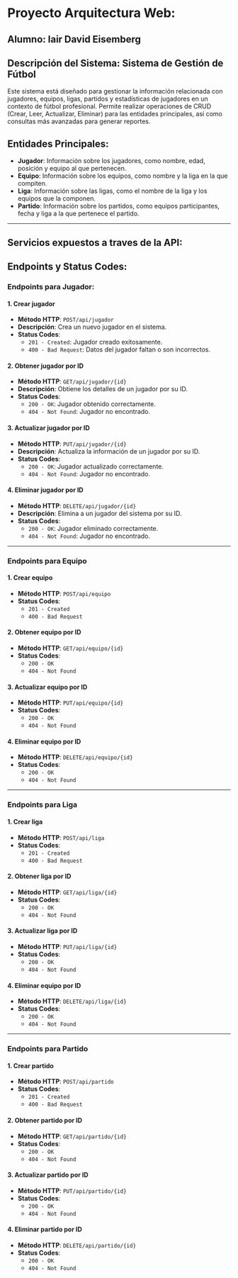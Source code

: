 # Proyecto Arquitectura Web:
## Alumno: Iair David Eisemberg

## Descripción del Sistema: Sistema de Gestión de Fútbol
Este sistema está diseñado para gestionar la información relacionada con jugadores, equipos, ligas, partidos y estadísticas de jugadores en un contexto de fútbol profesional. Permite realizar operaciones de CRUD (Crear, Leer, Actualizar, Eliminar) para las entidades principales, así como consultas más avanzadas para generar reportes.

## Entidades Principales:
- **Jugador**: Información sobre los jugadores, como nombre, edad, posición y equipo al que pertenecen.
- **Equipo**: Información sobre los equipos, como nombre y la liga en la que compiten.
- **Liga**: Información sobre las ligas, como el nombre de la liga y los equipos que la componen.
- **Partido**: Información sobre los partidos, como equipos participantes, fecha y liga a la que pertenece el partido.

---
## Servicios expuestos a traves de la API:
## Endpoints y Status Codes:

### **Endpoints para Jugador**:

#### 1. Crear jugador
- **Método HTTP**: `POST/api/jugador`
- **Descripción**: Crea un nuevo jugador en el sistema.
- **Status Codes**:
  - `201 - Created`: Jugador creado exitosamente.
  - `400 - Bad Request`: Datos del jugador faltan o son incorrectos.

#### 2. Obtener jugador por ID
- **Método HTTP**: `GET/api/jugador/{id}`
- **Descripción**: Obtiene los detalles de un jugador por su ID.
- **Status Codes**:
  - `200 - OK`: Jugador obtenido correctamente.
  - `404 - Not Found`: Jugador no encontrado.

#### 3. Actualizar jugador por ID
- **Método HTTP**: `PUT/api/jugador/{id}`
- **Descripción**: Actualiza la información de un jugador por su ID.
- **Status Codes**:
  - `200 - OK`: Jugador actualizado correctamente.
  - `404 - Not Found`: Jugador no encontrado.

#### 4. Eliminar jugador por ID
- **Método HTTP**: `DELETE/api/jugador/{id}`
- **Descripción**: Elimina a un jugador del sistema por su ID.
- **Status Codes**:
  - `200 - OK`: Jugador eliminado correctamente.
  - `404 - Not Found`: Jugador no encontrado.

---

### **Endpoints para Equipo**

#### 1. Crear equipo
- **Método HTTP**: `POST/api/equipo`
- **Status Codes**:
  - `201 - Created`
  - `400 - Bad Request`

#### 2. Obtener equipo por ID
- **Método HTTP**: `GET/api/equipo/{id}`
- **Status Codes**:
  - `200 - OK`
  - `404 - Not Found`

#### 3. Actualizar equipo por ID
- **Método HTTP**: `PUT/api/equipo/{id}`
- **Status Codes**:
  - `200 - OK`
  - `404 - Not Found`
 
#### 4. Eliminar equipo por ID
- **Método HTTP**: `DELETE/api/equipo/{id}`
- **Status Codes**:
  - `200 - OK`
  - `404 - Not Found`

---

### **Endpoints para Liga**
#### 1. Crear liga
- **Método HTTP**: `POST/api/liga`
- **Status Codes**:
  - `201 - Created`
  - `400 - Bad Request`

#### 2. Obtener liga por ID
- **Método HTTP**: `GET/api/liga/{id}`
- **Status Codes**:
  - `200 - OK`
  - `404 - Not Found`

#### 3. Actualizar liga por ID
- **Método HTTP**: `PUT/api/liga/{id}`
- **Status Codes**:
  - `200 - OK`
  - `404 - Not Found`

#### 4. Eliminar equipo por ID
- **Método HTTP**: `DELETE/api/liga/{id}`
- **Status Codes**:
  - `200 - OK`
  - `404 - Not Found`

---

### **Endpoints para Partido**
#### 1. Crear partido
- **Método HTTP**: `POST/api/partido`
- **Status Codes**:
  - `201 - Created`
  - `400 - Bad Request`

#### 2. Obtener partido por ID
- **Método HTTP**: `GET/api/partido/{id}`
- **Status Codes**:
  - `200 - OK`
  - `404 - Not Found`

#### 3. Actualizar partido por ID
- **Método HTTP**: `PUT/api/partido/{id}`
- **Status Codes**:
  - `200 - OK`
  - `404 - Not Found`

#### 4. Eliminar partido por ID
- **Método HTTP**: `DELETE/api/partido/{id}`
- **Status Codes**:
  - `200 - OK`
  - `404 - Not Found`

